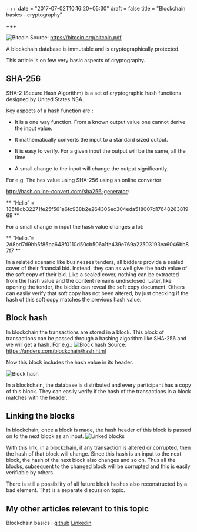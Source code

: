 +++
date = "2017-07-02T10:16:20+05:30"
draft = false
title = "Blockchain basics - cryptography"

+++

![Bitcoin](/blog/img/image4.png)
Source: https://bitcoin.org/bitcoin.pdf

A blockchain database is immutable and is cryptographically protected. 

This article is on few very basic aspects of cryptography.

## SHA-256

SHA-2 (Secure Hash Algorithm) is a set of cryptographic hash functions designed by United States NSA. 

Key aspects of a hash function are :

- It is a one way function. From a known output value one cannot derive the input value.
	
- It mathematically converts the input to a standard sized output.
	
- It is easy to verify. For a given input the output will be the same, all the time.

- A small change to the input will change the output significantly.
				
For e.g. 
The hex value using SHA-256 using an online convertor 

http://hash.online-convert.com/sha256-generator:

** “Hello” = 185f8db32271fe25f561a6fc938b2e264306ec304eda518007d1764826381969 **

For a small change in input the hash value changes a lot:

** “Hello.”= 2d8bd7d9bb5f85ba643f0110d50cb506a1fe439e769a22503193ea6046bb87f7 **

In a related scenario like businesses tenders, all bidders provide a sealed cover of their financial bid. Instead, they can as well give the hash value of the soft copy of their bid. Like a sealed cover, nothing can be extracted from the hash value and the content remains undisclosed. Later, like opening the tender, the bidder can reveal the soft copy document. Others can easily verify that soft copy has not been altered, by just checking if the hash of this soft copy matches the previous hash value. 

## Block hash

In blockchain the transactions are stored in a block. This block of transactions can be passed through a hashing algorithm like SHA-256 and we will get a hash. 
For e.g.: 
![Block hash](/blog/img/image5.png)
Source: https://anders.com/blockchain/hash.html

Now this block includes the hash value in its header. 

![Block hash](/blog/img/image6.png)

In a blockchain, the database is distributed and every participant has a copy of this block. They can easily verify if the hash of the transactions in a block matches with the header.

## Linking the blocks

In blockchain, once a block is made, the hash header of this block is passed on to the next block as an input. 
![Linked blocks](/blog/img/image7.png)

With this link, in a blockchain, if any transaction is altered or corrupted, then the hash of that block will change. Since this hash is an input to the next block, the hash of the next block also changes and so on. Thus all the blocks, subsequent to the changed block will be corrupted and this is easily verifiable by others. 

There is still a possibility of all future block hashes also reconstructed by a bad element. That is a separate discussion topic. 

## My other articles relevant to this topic

Blockchain basics : [github](https://govidat.github.io/blog/post/blockchain-basics/) [Linkedin](https://www.linkedin.com/pulse/blockchain-basics-business-govindarajan-r)

